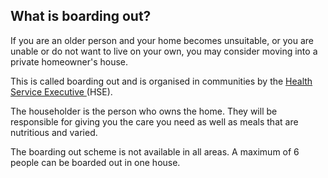 ##  What is boarding out?

If you are an older person and your home becomes unsuitable, or you are unable
or do not want to live on your own, you may consider moving into a private
homeowner's house.

This is called boarding out and is organised in communities by the [ Health
Service Executive ](/en/health/health-system/health-service-executive/) (HSE).

The householder is the person who owns the home. They will be responsible for
giving you the care you need as well as meals that are nutritious and varied.

The boarding out scheme is not available in all areas. A maximum of 6 people
can be boarded out in one house.
